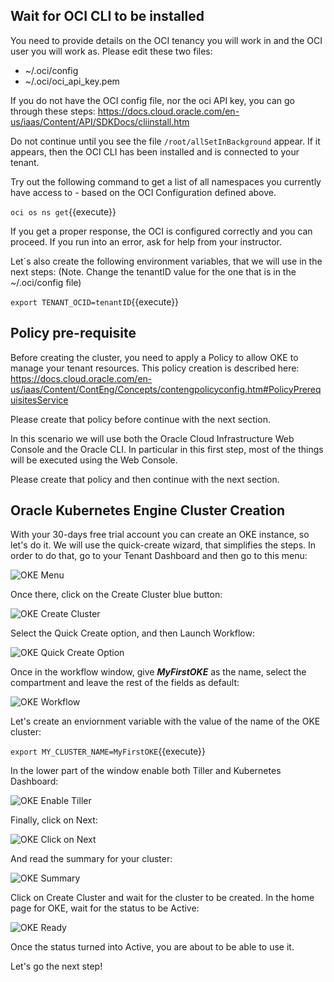 ## Wait for OCI CLI to be installed

You need to provide details on the OCI tenancy you will work in and the OCI user you will work as. Please edit these two files:

* ~/.oci/config
* ~/.oci/oci_api_key.pem

If you do not have the OCI config file, nor the oci API key, you can go through these steps: https://docs.cloud.oracle.com/en-us/iaas/Content/API/SDKDocs/cliinstall.htm

Do not continue until you see the file `/root/allSetInBackground` appear. If it appears, then the OCI CLI has been installed and is connected to your tenant.

Try out the following command to get a list of all namespaces you currently have access to - based on the OCI Configuration defined above.

`oci os ns get`{{execute}} 

If you get a proper response, the OCI is configured correctly and you can proceed. If you run into an error, ask for help from your instructor.

Let´s also create the following environment variables, that we will use in the next steps:
(Note. Change the tenantID value for the one that is in the ~/.oci/config file)

`export TENANT_OCID=tenantID`{{execute}}

## Policy pre-requisite

Before creating the cluster, you need to apply a Policy to allow OKE to manage your tenant resources. This policy creation is described here:
https://docs.cloud.oracle.com/en-us/iaas/Content/ContEng/Concepts/contengpolicyconfig.htm#PolicyPrerequisitesService

Please create that policy before continue with the next section.

In this scenario we will use both the Oracle Cloud Infrastructure Web Console and the Oracle CLI. In particular in this first step, most of the things 
will be executed using the Web Console.

Please create that policy and then continue with the next section.


## Oracle Kubernetes Engine Cluster Creation

With your 30-days free trial account you can create an OKE instance, so let's do it. We will use the quick-create wizard, that simplifies the steps.
In order to do that, go to your Tenant Dashboard and then go to this menu:

![OKE Menu](/RedExpertAlliance/courses/oci-course/oke-redis-cache-and-functions-oci/assets/1.jpg)

Once there, click on the Create Cluster blue button:

![OKE Create Cluster](/RedExpertAlliance/courses/oci-course/oke-redis-cache-and-functions-oci/assets/02.jpg)

Select the Quick Create option, and then Launch Workflow:

![OKE Quick Create Option](/RedExpertAlliance/courses/oci-course/oke-redis-cache-and-functions-oci/assets/03.jpg)

Once in the workflow window, give ***MyFirstOKE*** as the name, select the compartment and leave the rest of the fields as default:

![OKE Workflow](/RedExpertAlliance/courses/oci-course/oke-redis-cache-and-functions-oci/assets/04.jpg)

Let's create an enviornment variable with the value of the name of the OKE cluster:

`export MY_CLUSTER_NAME=MyFirstOKE`{{execute}}

In the lower part of the window enable both Tiller and Kubernetes Dashboard:

![OKE Enable Tiller](/RedExpertAlliance/courses/oci-course/oke-redis-cache-and-functions-oci/assets/05.jpg)

Finally, click on Next:

![OKE Click on Next](/RedExpertAlliance/courses/oci-course/oke-redis-cache-and-functions-oci/assets/06.jpg)

And read the summary for your cluster:

![OKE Summary](/RedExpertAlliance/courses/oci-course/oke-redis-cache-and-functions-oci/assets/07.jpg)

Click on Create Cluster and wait for the cluster to be created. In the home page for OKE, wait for the status to be Active:

![OKE Ready](/RedExpertAlliance/courses/oci-course/oke-redis-cache-and-functions-oci/assets/08.jpg)

Once the status turned into Active, you are about to be able to use it.

Let's go the next step!